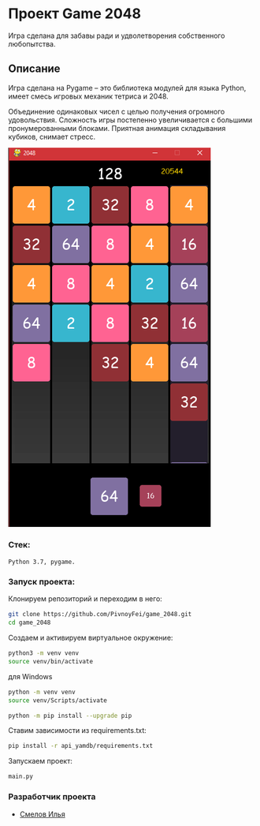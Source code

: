 # Проект Game 2048
Игра сделана для забавы ради и удволетворения собственного любопытства.

## Описание
Игра сделана на Pygame – это библиотека модулей для языка Python, имеет смесь игровых механик тетриса и 2048.

Объединение одинаковых чисел с целью получения огромного удовольствия. Сложность игры постепенно увеличивается с большими пронумерованными блоками. Приятная анимация складывания кубиков, снимает стресс.

![Иллюстрация к проекту](https://github.com/PivnoyFei/game_2048/blob/main/madia/Game2048.png)

### Стек: 
```
Python 3.7, pygame.
```

### Запуск проекта:
Клонируем репозиторий и переходим в него:
```bash
git clone https://github.com/PivnoyFei/game_2048.git
cd game_2048
```

Создаем и активируем виртуальное окружение:
```bash
python3 -m venv venv
source venv/bin/activate
```
для Windows
```bash
python -m venv venv
source venv/Scripts/activate
```
```bash
python -m pip install --upgrade pip
```

Ставим зависимости из requirements.txt:
```bash
pip install -r api_yamdb/requirements.txt
```

Запускаем проект:
```bash
main.py
```

### Разработчик проекта
- [Смелов Илья](https://github.com/PivnoyFei)
